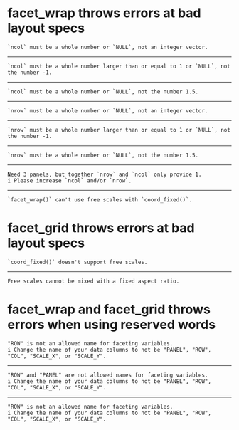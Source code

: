# facet_wrap throws errors at bad layout specs

    `ncol` must be a whole number or `NULL`, not an integer vector.

---

    `ncol` must be a whole number larger than or equal to 1 or `NULL`, not the number -1.

---

    `ncol` must be a whole number or `NULL`, not the number 1.5.

---

    `nrow` must be a whole number or `NULL`, not an integer vector.

---

    `nrow` must be a whole number larger than or equal to 1 or `NULL`, not the number -1.

---

    `nrow` must be a whole number or `NULL`, not the number 1.5.

---

    Need 3 panels, but together `nrow` and `ncol` only provide 1.
    i Please increase `ncol` and/or `nrow`.

---

    `facet_wrap()` can't use free scales with `coord_fixed()`.

# facet_grid throws errors at bad layout specs

    `coord_fixed()` doesn't support free scales.

---

    Free scales cannot be mixed with a fixed aspect ratio.

# facet_wrap and facet_grid throws errors when using reserved words

    "ROW" is not an allowed name for faceting variables.
    i Change the name of your data columns to not be "PANEL", "ROW", "COL", "SCALE_X", or "SCALE_Y".

---

    "ROW" and "PANEL" are not allowed names for faceting variables.
    i Change the name of your data columns to not be "PANEL", "ROW", "COL", "SCALE_X", or "SCALE_Y".

---

    "ROW" is not an allowed name for faceting variables.
    i Change the name of your data columns to not be "PANEL", "ROW", "COL", "SCALE_X", or "SCALE_Y".

